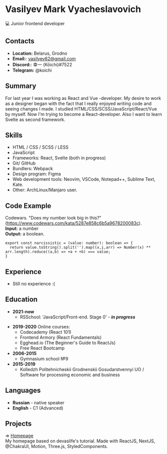 # Vasilyev Mark Vyacheslavovich

💻 Junior frontend developer

## Contacts

- **Location:** Belarus, Grodno
- **Email:**: vasilyev62@gmail.com
- **Discord:**: 幸一 (Kōichi)#7522
- **Telegram:** @koichi

## Summary

For last year I was working as React and Vue -developer. My desire to work as a designer began with the fact that I really enjoyed writing code and seeing changes I made. I studied HTML/CSS/SCSS/JavaScript/React/Vue by myself. Now I'm trying to become a React-developer. Also I want to learn Svelte as second framework.

## Skills

- HTML / CSS / SCSS / LESS
- JavaScript
- Frameworks: React, Svelte (both in progress)
- Git/ GitHub
- Bundlers: Webpack
- Design program: Figma
- Web development tools: Neovim, VSCode, Notepad++, Sublime Text, Kate.
- Other: ArchLinux/Manjaro user.

## Code Example

Codewars. "Does my number look big in this?" (https://www.codewars.com/kata/5287e858c6b5a9678200083c).<br>
**Input:** a number<br>
**Output:** a boolean.

```
export const narcissistic = (value: number): boolean => {
  return value.toString().split('').map((x,i,arr) => Number(x) ** arr.length).reduce((a,b) => +a + +b) === value;
}
```

## Experience

- Still no experience :(

## Education

- **2021-now**
  - RSSchool: 'JavaScript/Front-end. Stage 0' - **_in progress_**

* **2019-2020** Online courses:
  - Codecademy (React 101)
  - Frontend Armory (React Fundamentals)
  - Egghead.io (The Beginner's Guide to ReactJs)
  - Free React Bootcamp
* **2006-2015**
  - Gymnasium school №9
* **2015-2019**
  - Kolledzh Politehnicheskii Grodnenskii Gosudarstvennyi UO / Software for processing economic and business

## Languages

- **Russian** - native speaker
- **English** - C1 (Advanced)

## Projects

=> [Homepage](https://koichi-sann-homepage-mgnhca0zk-koichi-sann.vercel.app/)<br>
My homepage based on devaslife's tutorial. Made with ReactJS, NextJS, @ChakraUI, Motion, Three.js, StyledComponents.
